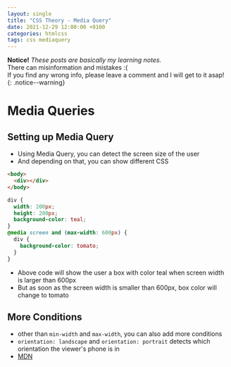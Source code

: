 ```yaml
---
layout: single
title: "CSS Theory - Media Query"
date: 2021-12-29 12:00:00 +0100
categories: htmlcss
tags: css mediaquery
---
```


**Notice!** _*These posts are basically my learning notes.*_  
There can misinformation and mistakes :(  
If you find any wrong info, please leave a comment and I will get to it asap!  
{: .notice--warning}

# Media Queries

## Setting up Media Query

- Using Media Query, you can detect the screen size of the user
- And depending on that, you can show different CSS

```html
<body>
  <div></div>
</body>
```

```css
div {
  width: 200px;
  height: 200px;
  background-color: teal;
}
@media screen and (max-width: 600px) {
  div {
    background-color: tomato;
  }
}
```

- Above code will show the user a box with color teal when screen width is larger than 600px
- But as soon as the screen width is smaller than 600px, box color will change to tomato

## More Conditions

- other than `min-width` and `max-width`, you can also add more conditions
- `orientation: landscape` and `orientation: portrait` detects which orientation the viewer's phone is in
- [MDN](<[https://developer.mozilla.org/en-US/docs/Web/CSS/Media_Queries/Using_media_queries](https://developer.mozilla.org/en-US/docs/Web/CSS/Media_Queries/Using_media_queries)>)
